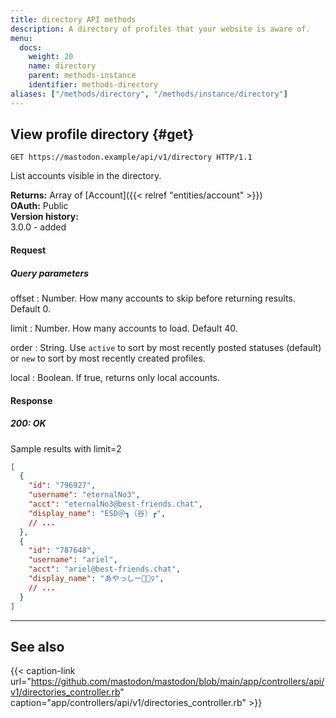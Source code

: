 ```yaml
---
title: directory API methods
description: A directory of profiles that your website is aware of.
menu:
  docs:
    weight: 20
    name: directory
    parent: methods-instance
    identifier: methods-directory
aliases: ["/methods/directory", "/methods/instance/directory"]
---
```


<style>
#TableOfContents ul ul ul {display: none}
</style>

## View profile directory {#get}

```http
GET https://mastodon.example/api/v1/directory HTTP/1.1
```

List accounts visible in the directory.

**Returns:** Array of [Account]({{< relref "entities/account" >}})\
**OAuth:** Public\
**Version history:**\
3.0.0 - added

#### Request

##### Query parameters

offset
: Number. How many accounts to skip before returning results. Default 0.

limit
: Number. How many accounts to load. Default 40.

order
: String. Use `active` to sort by most recently posted statuses (default) or `new` to sort by most recently created profiles.

local
: Boolean. If true, returns only local accounts.

#### Response
##### 200: OK

Sample results with limit=2

```json
[
  {
    "id": "796927",
    "username": "eternalNo3",
    "acct": "eternalNo3@best-friends.chat",
    "display_name": "ESD＠┓（谷）┏",
    // ...
  },
  {
    "id": "787648",
    "username": "ariel",
    "acct": "ariel@best-friends.chat",
    "display_name": "あやっしー🧜🏻‍♀️",
    // ...
  }
]
```

---

## See also

{{< caption-link url="https://github.com/mastodon/mastodon/blob/main/app/controllers/api/v1/directories_controller.rb" caption="app/controllers/api/v1/directories_controller.rb" >}}
